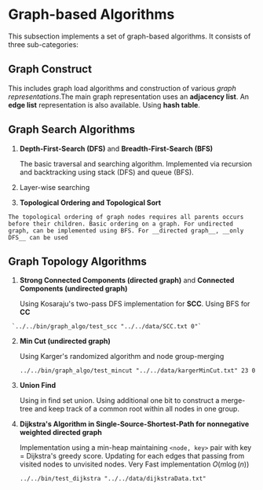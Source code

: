 # Graph-based Algorithms
This subsection implements a set of graph-based algorithms. It consists of three sub-categories: 

## Graph Construct
   This includes graph load algorithms and construction of various _graph representations_.The main graph representation uses an __adjacency list__. An __edge list__ representation is also available. Using __hash table__.  

## Graph Search Algorithms
   1. __Depth-First-Search (DFS)__ and __Breadth-First-Search (BFS)__

      The basic traversal and searching algorithm. Implemented via recursion and backtracking using stack (DFS) and queue (BFS). 
  
   2. Layer-wise searching 

   3. __Topological Ordering and Topological Sort__

    The topological ordering of graph nodes requires all parents occurs before their children. Basic ordering on a graph. For undirected graph, can be implemented using BFS. For __directed graph__, __only DFS__ can be used 

## Graph Topology Algorithms
   1. __Strong Connected Components (directed graph)__ and __Connected Components (undirected graph)__ 

      Using Kosaraju's two-pass DFS implementation for __SCC__. Using BFS for __CC__

     `../../bin/graph_algo/test_scc "../../data/SCC.txt 0"`

   2. __Min Cut (undirected graph)__

      Using Karger's randomized algorithm and node group-merging   
  
      `../../bin/graph_algo/test_mincut "../../data/kargerMinCut.txt" 23 0`


   3. __Union Find__
   
      Using in find set union. Using additional one bit to construct a merge-tree and keep track of a common root within all nodes in one group. 

   4. __Dijkstra's Algorithm in Single-Source-Shortest-Path for nonnegative weighted directed graph__

      Implementation using a min-heap maintaining `<node, key>` pair with key = Dijkstra's greedy score. Updating for each edges that passing from visited nodes to unvisited nodes. Very Fast implementation $O(m\log(n))$

       `../../bin/test_dijkstra "../../data/dijkstraData.txt"`